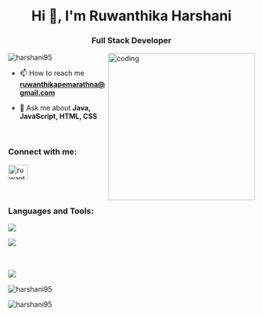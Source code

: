 
<h1 align="center">Hi 👋, I'm Ruwanthika Harshani</h1>
<h3 align="center">Full Stack Developer</h3>


<img align="right" alt="coding" width="300" src="https://miro.medium.com/v2/resize:fit:679/1*qdAW1TjCN57h1lbuuzvchg.gif">

<p align="left"> <img src="https://komarev.com/ghpvc/?username=harshani95&label=Profile%20views&color=0e75b6&style=flat" alt="harshani95" /> </p>

<!-- -  🌱 I’m currently learning **AWS** -->
  
-  📫 How to reach me **ruwanthikapemarathna@gmail.com**
  
-  💬 Ask me about **Java, JavaScript, HTML, CSS**
  <br/>

<h3 align="left">Connect with me:</h3>
<p align="left">
<a href="https://linkedin.com/in/ruwanthika" target="blank"><img align="center" src="https://raw.githubusercontent.com/rahuldkjain/github-profile-readme-generator/master/src/images/icons/Social/linked-in-alt.svg" alt="ruwanthika" height="30" width="40" /></a>
</p>
<br/>

<h3 align="left">Languages and Tools:</h3>

<p align="left">
  <a href="https://skillicons.dev">
    <img src="https://skillicons.dev/icons?i=html,bootstrap,express,js,css,ts,java,jquery,mongodb,mysql,nodejs,react,angular,spring,cpp" />
  </a>
</p>

<p align="left">
  <a href="https://skillicons.dev">
    <img src="https://skillicons.dev/icons?i=git,github,vscode,idea,postman,androidstudio" />
  </a>
</p>
<br/>
<br/>

<a href="https://github.com/harshani95">
  <img align="left" src="https://github-readme-stats.vercel.app/api/top-langs/?username=harshani95&theme=tokyonight" />
</a>
<br/>

<p><img align="center" src="https://github-readme-stats.vercel.app/api?username=harshani95&show_icons=true&locale=en" alt="harshani95" /></p>
<p><img align="center" src="https://github-readme-streak-stats.herokuapp.com/?user=harshani95&" alt="harshani95" /></p>
